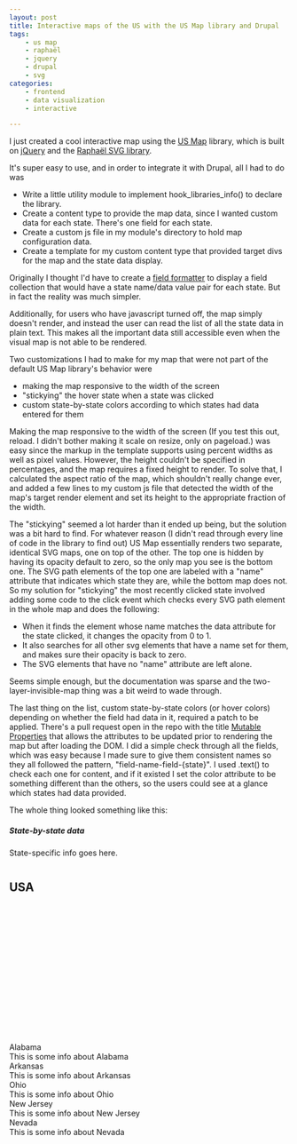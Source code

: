 ```yaml
---
layout: post
title: Interactive maps of the US with the US Map library and Drupal
tags:
    - us map
    - raphaël
    - jquery
    - drupal
    - svg
categories:
    - frontend
    - data visualization
    - interactive

---
```


<script type="text/javascript" src="http://concussion.opfact.com/sites/all/libraries/us_map/lib/raphael.js?nnn182"></script>
<script type="text/javascript" src="http://concussion.opfact.com/sites/all/libraries/us_map/jquery.usmap.js?nnn182"></script>
<script type="text/javascript" src="http://concussion.opfact.com/sites/all/modules/us_map/us_map.js?nnn182"></script>


I just created a cool interactive map using the [US Map][1] library, which is built on [jQuery][2] and the [Raphaël SVG library][3].

It's super easy to use, and in order to integrate it with Drupal, all I had to do was

 - Write a little utility module to implement hook_libraries_info() to declare the library.
 - Create a content type to provide the map data, since I wanted custom data for each state. There's one field for each state.
 - Create a custom js file in my module's directory to hold map configuration data.
 - Create a template for my custom content type that provided target divs for the map and the state data display.

Originally I thought I'd have to create a [field formatter][4] to display a field collection that would have a state name/data value pair for each state. But in fact the reality was much simpler.

Additionally, for users who have javascript turned off, the map simply doesn't render, and instead the user can read the list of all the state data in plain text. This makes all the important data still accessible even when the visual map is not able to be rendered.

Two customizations I had to make for my map that were not part of the default US Map library's behavior were

 - making the map responsive to the width of the screen
 - "stickying" the hover state when a state was clicked
 - custom state-by-state colors according to which states had data entered for them

Making the map responsive to the width of the screen (If you test this out, reload. I didn't bother making it scale on resize, only on pageload.) was easy since the markup in the template supports using percent widths as well as pixel values. However, the height couldn't be specified in percentages, and the map requires a fixed height to render. To solve that, I calculated the aspect ratio of the map, which shouldn't really change ever, and added a few lines to my custom js file that detected the width of the map's target render element and set its height to the appropriate fraction of the width.

The "stickying" seemed a lot harder than it ended up being, but the solution was a bit hard to find. For whatever reason (I didn't read through every line of code in the library to find out) US Map essentially renders two separate, identical SVG maps, one on top of the other. The top one is hidden by having its opacity default to zero, so the only map you see is the bottom one. The SVG path elements of the top one are labeled with a "name" attribute that indicates which state they are, while the bottom map does not. So my solution for "stickying" the most recently clicked state involved adding some code to the click event which checks every SVG path element in the whole map and does the following:

 - When it finds the element whose name matches the data attribute for the state clicked, it changes the opacity from 0 to 1.
 - It also searches for all other svg elements that have a name set for them, and makes sure their opacity is back to zero.
 - The SVG elements that have no "name" attribute are left alone.

Seems simple enough, but the documentation was sparse and the two-layer-invisible-map thing was a bit weird to wade through.

The last thing on the list, custom state-by-state colors (or hover colors) depending on whether the field had data in it, required a patch to be applied. There's a pull request open in the repo with the title [Mutable Properties][5] that allows the attributes to be updated prior to rendering the map but after loading the DOM. I did a simple check through all the fields, which was easy because I made sure to give them consistent names so they all followed the pattern, "field-name-field-{state}". I used .text() to check each one for content, and if it existed I set the color attribute to be something different than the others, so the users could see at a glance which states had data provided.

The whole thing looked something like this:

<div class="background-bubble">
     <h5 class="clicked-title">State-by-state data</h5>
    <div id="clicked-body" style="min-height: 2em;">State-specific info goes here.</div>
</div>
<div class="background-bubble">
  <h2 class="clicked-title">USA</h2>
  <div id="map" style="width: 100%; height: 250px;"></div>
</div>
<div class="field field-name-field-alabama">
    <div class="field-label">Alabama</div>
    <div class="field-items">
        <div class="field-item"> This is some info about Alabama</div>
    </div>
</div>
<div class="field field-name-field-arkansas">
    <div class="field-label">Arkansas</div>
    <div class="field-items">
        <div class="field-item"> This is some info about Arkansas</div>
    </div>
</div>
<div class="field field-name-field-ohio">
    <div class="field-label">Ohio</div>
    <div class="field-items">
        <div class="field-item"> This is some info about Ohio</div>
    </div>
</div>
<div class="field field-name-field-new-jersey">
    <div class="field-label">New Jersey</div>
    <div class="field-items">
        <div class="field-item"> This is some info about New Jersey</div>
    </div>
</div>
<div class="field field-name-field-nevada">
    <div class="field-label">Nevada</div>
    <div class="field-items">
        <div class="field-item"> This is some info about Nevada</div>
    </div>
</div>

[1]: http://newsignature.github.io/us-map/
[2]: https://jquery.com/
[3]: http://raphaeljs.com/
[4]: https://api.drupal.org/api/drupal/modules!field!field.api.php/group/field_formatter/7
[5]: https://github.com/NewSignature/us-map/pull/18